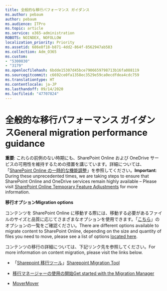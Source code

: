 ```yaml
---
title: 全般的な移行パフォーマンス ガイダンス
ms.author: pebaum
author: pebaum
ms.audience: ITPro
ms.topic: article
ms.service: o365-administration
ROBOTS: NOINDEX, NOFOLLOW
localization_priority: Priority
ms.assetid: 686e8f18-b871-4dd2-864f-8562947ab583
ms.collection: Adm_O365
ms.custom:
- "5300030"
- "3179"
ms.openlocfilehash: 6bdde15307d45bce7906659798713b16fa088119
ms.sourcegitcommit: c6692ce0fa1358ec3529e59ca0ecdfdea4cdc759
ms.translationtype: HT
ms.contentlocale: ja-JP
ms.lasthandoff: 09/14/2020
ms.locfileid: "47707824"
---
```

# <a name="general-migration-performance-guidance"></a><span data-ttu-id="8f3ee-102">全般的な移行パフォーマンス ガイダンス</span><span class="sxs-lookup"><span data-stu-id="8f3ee-102">General migration performance guidance</span></span>


<span data-ttu-id="8f3ee-103">**重要**: これらの前例のない時期にも、SharePoint Online および OneDrive サービスの可用性を維持するための措置を講じています。詳細については、「[SharePoint Online の一時的な機能調整](https://aka.ms/ODSPAdjustments)」を参照してください。</span><span class="sxs-lookup"><span data-stu-id="8f3ee-103">**Important**: During these unprecedented times, we are taking steps to ensure that SharePoint Online and OneDrive services remain highly available – Please visit [SharePoint Online Temporary Feature Adjustments](https://aka.ms/ODSPAdjustments) for more information.</span></span>

<span data-ttu-id="8f3ee-104">**移行オプション**</span><span class="sxs-lookup"><span data-stu-id="8f3ee-104">**Migration options**</span></span>

<span data-ttu-id="8f3ee-105">コンテンツを SharePoint Online に移動する際には、移動する必要があるファイルのサイズと品質に応じてさまざまなオプションを使用できます。「[こちら](https://docs.microsoft.com/sharepointmigration/migrate-to-sharepoint-online)」のオプションの一覧をご確認ください。</span><span class="sxs-lookup"><span data-stu-id="8f3ee-105">There are different options available to migrate content to SharePoint Online, depending on the size and quantity of files you need to move, please see a list of options [located here](https://docs.microsoft.com/sharepointmigration/migrate-to-sharepoint-online).</span></span>

<span data-ttu-id="8f3ee-106">コンテンツの移行の詳細については、下記リンク先を参照してください。</span><span class="sxs-lookup"><span data-stu-id="8f3ee-106">For more information on content migration, please visit the links below.</span></span>

- <span data-ttu-id="8f3ee-107">「[Sharepoint 移行ツール](https://docs.microsoft.com/sharepointmigration/introducing-the-sharepoint-migration-tool)」</span><span class="sxs-lookup"><span data-stu-id="8f3ee-107">[Sharepoint Migration Tool](https://docs.microsoft.com/sharepointmigration/introducing-the-sharepoint-migration-tool)</span></span>

- [<span data-ttu-id="8f3ee-108">移行マネージャーの使用の開始</span><span class="sxs-lookup"><span data-stu-id="8f3ee-108">Get started with the Migration Manager</span></span>](https://docs.microsoft.com/sharepointmigration/mm-get-started)

- [<span data-ttu-id="8f3ee-109">Mover</span><span class="sxs-lookup"><span data-stu-id="8f3ee-109">Mover</span></span>](https://mover.io/)
